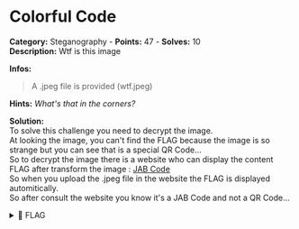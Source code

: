 # Colorful Code

**Category:** Steganography - **Points:** 47 - **Solves:** 10\
**Description:** Wtf is this image

**Infos:**

> A .jpeg file is provided (wtf.jpeg)

**Hints:** _What's that in the corners?_

**Solution:**\
To solve this challenge you need to decrypt the image.\
At looking the image, you can't find the FLAG because the image is so strange but you can see that is a special QR Code...\
So to decrypt the image there is a website who can display the content FLAG after transform the image : [JAB Code](https://jabcode.org/scan/)\
So when you upload the .jpeg file in the website the FLAG is displayed automitically.\
So after consult the website you know it's a JAB Code and not a QR Code...

<details>

<summary><span data-gb-custom-inline data-tag="emoji" data-code="1f6a9">🚩</span> FLAG</summary>

```
DVC{w31rd_b4r_c0d3}
```

</details>
